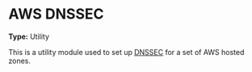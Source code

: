 # AWS DNSSEC

**Type:** Utility

This is a utility module used to set up [DNSSEC](https://developers.cloudflare.com/dns/dnssec/) for a set of AWS hosted zones.
